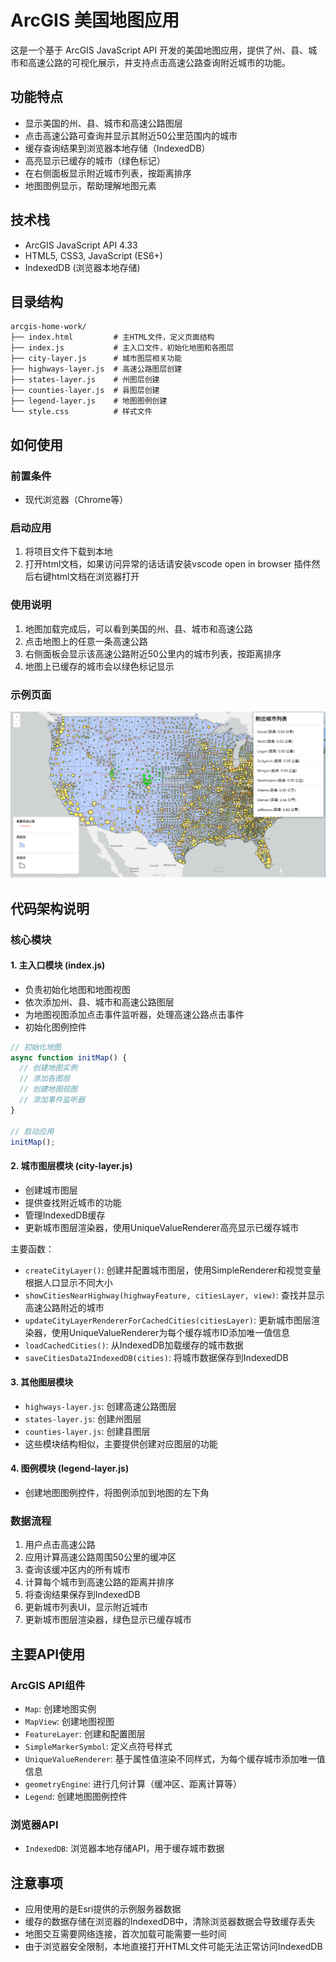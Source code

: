 # ArcGIS 美国地图应用

这是一个基于 ArcGIS JavaScript API 开发的美国地图应用，提供了州、县、城市和高速公路的可视化展示，并支持点击高速公路查询附近城市的功能。

## 功能特点

- 显示美国的州、县、城市和高速公路图层
- 点击高速公路可查询并显示其附近50公里范围内的城市
- 缓存查询结果到浏览器本地存储（IndexedDB）
- 高亮显示已缓存的城市（绿色标记）
- 在右侧面板显示附近城市列表，按距离排序
- 地图图例显示，帮助理解地图元素

## 技术栈

- ArcGIS JavaScript API 4.33
- HTML5, CSS3, JavaScript (ES6+)
- IndexedDB (浏览器本地存储)

## 目录结构

```
arcgis-home-work/
├── index.html         # 主HTML文件，定义页面结构
├── index.js           # 主入口文件，初始化地图和各图层
├── city-layer.js      # 城市图层相关功能
├── highways-layer.js  # 高速公路图层创建
├── states-layer.js    # 州图层创建
├── counties-layer.js  # 县图层创建
├── legend-layer.js    # 地图图例创建
└── style.css          # 样式文件
```

## 如何使用

### 前置条件
- 现代浏览器（Chrome等）

### 启动应用
1. 将项目文件下载到本地
2. 打开html文档，如果访问异常的话话请安装vscode open in browser 插件然后右键html文档在浏览器打开

### 使用说明
1. 地图加载完成后，可以看到美国的州、县、城市和高速公路
2. 点击地图上的任意一条高速公路
3. 右侧面板会显示该高速公路附近50公里内的城市列表，按距离排序
4. 地图上已缓存的城市会以绿色标记显示

### 示例页面
![示例页面](/assets/screenshot-20250923-213712.png)


## 代码架构说明

### 核心模块

#### 1. 主入口模块 (index.js)
- 负责初始化地图和地图视图
- 依次添加州、县、城市和高速公路图层
- 为地图视图添加点击事件监听器，处理高速公路点击事件
- 初始化图例控件

```javascript
// 初始化地图
async function initMap() {
  // 创建地图实例
  // 添加各图层
  // 创建地图视图
  // 添加事件监听器
}

// 启动应用
initMap();
```

#### 2. 城市图层模块 (city-layer.js)
- 创建城市图层
- 提供查找附近城市的功能
- 管理IndexedDB缓存
- 更新城市图层渲染器，使用UniqueValueRenderer高亮显示已缓存城市

主要函数：
- `createCityLayer()`: 创建并配置城市图层，使用SimpleRenderer和视觉变量根据人口显示不同大小
- `showCitiesNearHighway(highwayFeature, citiesLayer, view)`: 查找并显示高速公路附近的城市
- `updateCityLayerRendererForCachedCities(citiesLayer)`: 更新城市图层渲染器，使用UniqueValueRenderer为每个缓存城市ID添加唯一值信息
- `loadCachedCities()`: 从IndexedDB加载缓存的城市数据
- `saveCitiesData2IndexedDB(cities)`: 将城市数据保存到IndexedDB

#### 3. 其他图层模块
- `highways-layer.js`: 创建高速公路图层
- `states-layer.js`: 创建州图层
- `counties-layer.js`: 创建县图层
- 这些模块结构相似，主要提供创建对应图层的功能

#### 4. 图例模块 (legend-layer.js)
- 创建地图图例控件，将图例添加到地图的左下角

### 数据流程

1. 用户点击高速公路
2. 应用计算高速公路周围50公里的缓冲区
3. 查询该缓冲区内的所有城市
4. 计算每个城市到高速公路的距离并排序
5. 将查询结果保存到IndexedDB
6. 更新城市列表UI，显示附近城市
7. 更新城市图层渲染器，绿色显示已缓存城市

## 主要API使用

### ArcGIS API组件
- `Map`: 创建地图实例
- `MapView`: 创建地图视图
- `FeatureLayer`: 创建和配置图层
- `SimpleMarkerSymbol`: 定义点符号样式
- `UniqueValueRenderer`: 基于属性值渲染不同样式，为每个缓存城市添加唯一值信息
- `geometryEngine`: 进行几何计算（缓冲区、距离计算等）
- `Legend`: 创建地图图例控件

### 浏览器API
- `IndexedDB`: 浏览器本地存储API，用于缓存城市数据

## 注意事项
- 应用使用的是Esri提供的示例服务器数据
- 缓存的数据存储在浏览器的IndexedDB中，清除浏览器数据会导致缓存丢失
- 地图交互需要网络连接，首次加载可能需要一些时间
- 由于浏览器安全限制，本地直接打开HTML文件可能无法正常访问IndexedDB

